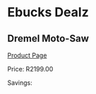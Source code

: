 
# Ebucks Dealz
## Dremel Moto-Saw
[Product Page](https://www.ebucks.com/web/shop/productSelected.do?prodId=191916756&catId=717342768)

Price: R2199.00

Savings: 


	